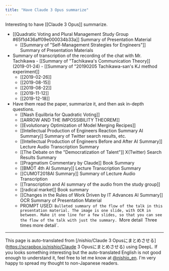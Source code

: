 ```yaml
---
title: "Have Claude 3 Opus summarize"
---
```


Interesting to have [[Claude 3 Opus]] summarize.
- [[Quadratic Voting and Plural Management Study Group #65f1d436aff09e000034b33a]] Summary of Presentation Material
    - [[Summary of "Self-Management Strategies for Engineers"]] Summary of Presentation Materials
- Summary of transcription of the recording of the chat with Mr. Tachikawa
        - [[Summary of "Tachikawa's Communication Theory]] (2019-01-24)
        - [[Summary of "20190205 Tachikawa-san's KJ method experiment]]
    - [[2019-02-26]]
    - [[2019-08-15]]
    - [[2019-08-22]]
    - [[2019-11-12]]
    - [[2019-12-18]]
- Have them read the paper, summarize it, and then ask in-depth questions.
    - [[Nash Equilbria for Quadratic Voting]]
    - [[ARROW AND THE IMPOSSIBILITY THEOREM]]
    - [[Evolutionary Optimization of Model Merging Recipes]]
    - [[Intellectual Production of Engineers Reaction Summary AI Summary]] Summary of Twitter search results, etc.
    - [[Intellectual Production of Engineers Before and After AI Summary]] Lecture Audio Transcription Summary
    - [[The Debate on the "Democratization of Talent"]] X(Twitter) Search Results Summary
    - [[Pragmatism Commentary by Claude]] Book Summary
    - [[BMOT 4th AI Summary]] Lecture Transcription Summary
    - [[CUMOT2018AI Summary]] Summary of Lecture Audio Transcription
    - [[Transcription and AI summary of the audio from the study group]]
    - [[radical market]] Book summary
    - [[Changes in the Rules of Work Driven by IT Advances AI Summary]] OCR Summary of Presentation Material
    - PROMPT USED: `Bulleted summary of the flow of the talk in this presentation material. The image is one slide, with OCR in between. Make it one line for a few slides, so that you can see the flow of the talk with just the summary. `More detail` `Three times more detail`.

---
This page is auto-translated from [/nishio/Claude 3 Opusにまとめさせる](https://scrapbox.io/nishio/Claude 3 Opusにまとめさせる) using DeepL. If you looks something interesting but the auto-translated English is not good enough to understand it, feel free to let me know at [@nishio_en](https://twitter.com/nishio_en). I'm very happy to spread my thought to non-Japanese readers.
